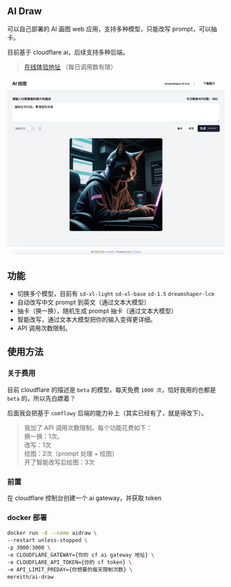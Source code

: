 ## AI Draw

可以自己部署的 AI 画图 web 应用，支持多种模型，只能改写 prompt，可以抽卡。

目前基于 cloudflare ai，后续支持多种后端。


> [在线体验地址](https://aidraw.mereith.com) （每日调用数有限）

![](image/preview-pc.png)

## 功能
- 切换多个模型，目前有 `sd-xl-light` `sd-xl-base` `sd-1.5` `dreamshaper-lcm`
- 自动改写中文 prompt 到英文（通过文本大模型）
- 抽卡（换一换），随机生成 prompt 抽卡（通过文本大模型）
- 智能改写，通过文本大模型把你的输入变得更详细。
- API 调用次数限制。

## 使用方法
### 关于费用
目前 cloudflare 的描述是 `beta` 的模型，每天免费 `1000 次`，恰好我用的也都是 `beta` 的，所以先白嫖着？

后面我会把基于 `comflowy` 后端的能力补上（其实已经有了，就是得改下）。

> 我加了 API 调用次数限制，每个功能花费如下：    
> 换一换：1次。   
> 改写：1次    
> 绘图：2次（prompt 处理 + 绘图）    
> 开了智能改写后绘图：3次    


### 前置
在 cloudflare 控制台创建一个 ai gateway，并获取 token

### docker 部署

```bash
docker run -d --name aidraw \
--restart unless-stopped \
-p 3000:3000 \
-e CLOUDFLARE_GATEWAY={你的 cf ai gateway 地址} \
-e CLOUDFLARE_API_TOKEN={你的 cf token} \
-e API_LIMIT_PREDAY={你想要的每天限制次数} \
mereith/ai-draw
```